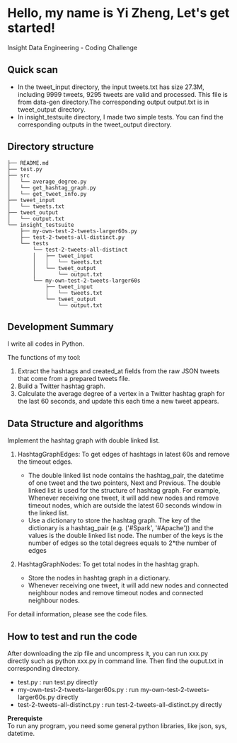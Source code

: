 Hello, my name is Yi Zheng, Let's get started!
===========================================================
Insight Data Engineering - Coding Challenge

## Quick scan

   - In the tweet_input directory, the input tweets.txt has size 27.3M, including 9999 tweets, 9295 tweets are valid and processed. This file is from data-gen directory.The corresponding output output.txt is in tweet_output directory.   
   - In insight_testsuite directory, I made two simple tests. You can find the corresponding outputs in the tweet_output directory.

## Directory structure
	├── README.md 
	├── test.py
	├── src
	│   └── average_degree.py  
	│   └── get_hashtag_graph.py  
	│   └── get_tweet_info.py
	├── tweet_input
	│   └── tweets.txt
	├── tweet_output
	│   └── output.txt
	└── insight_testsuite
	    ├── my-own-test-2-tweets-larger60s.py  
	    ├── test-2-tweets-all-distinct.py
	    └── tests
	        └── test-2-tweets-all-distinct
	        │   ├── tweet_input
	        │   │   └── tweets.txt
	        │   └── tweet_output
	        │       └── output.txt
	        └── my-own-test-2-tweets-larger60s
	            ├── tweet_input
	            │   └── tweets.txt
	            └── tweet_output
	                └── output.txt

## Development Summary

I write all codes in Python.  

The functions of my tool:

1. Extract the hashtags and created_at fields from the raw JSON tweets that come from a prepared tweets file.
2. Build a Twitter hashtag graph.
3. Calculate the average degree of a vertex in a Twitter hashtag graph for the last 60 seconds, and update this each time a new tweet appears.

## Data Structure and algorithms
Implement the hashtag graph with double linked list.

1. HashtagGraphEdges: To get edges of hashtags in latest 60s and remove the timeout edges. 
   - The double linked list node contains the hashtag_pair, the datetime of one tweet and the two pointers, Next and Previous. The double linked list is used for the structure of hashtag graph. For example, Whenever receiving one tweet, it will add new nodes and remove timeout nodes, which are outside the latest 60 seconds window in the linked list.     
   - Use a dictionary to store the hashtag graph. The key of the dictionary is a hashtag_pair (e.g. ('#Spark', '#Apache')) and the values is the double linked list node. The number of the keys is the number of edges so the total degrees equals to 2*the number of edges

2. HashtagGraphNodes: To get total nodes in the hashtag graph. 
   - Store the nodes in hashtag graph in a dictionary.   
   - Whenever receiving one tweet, it will add new nodes and connected neighbour nodes and remove timeout nodes and connected neighbour nodes.

For detail information, please see the code files.


## How to test and run the code  
After downloading the zip file and uncompress it, you can run xxx.py directly such as python xxx.py in command line. Then find the ouput.txt in corresponding directory.
- test.py : run test.py directly
- my-own-test-2-tweets-larger60s.py : run my-own-test-2-tweets-larger60s.py directly
- test-2-tweets-all-distinct.py : run test-2-tweets-all-distinct.py directly

**Prerequiste**   
To run any program, you need some general python libraries, like json, sys, datetime.
